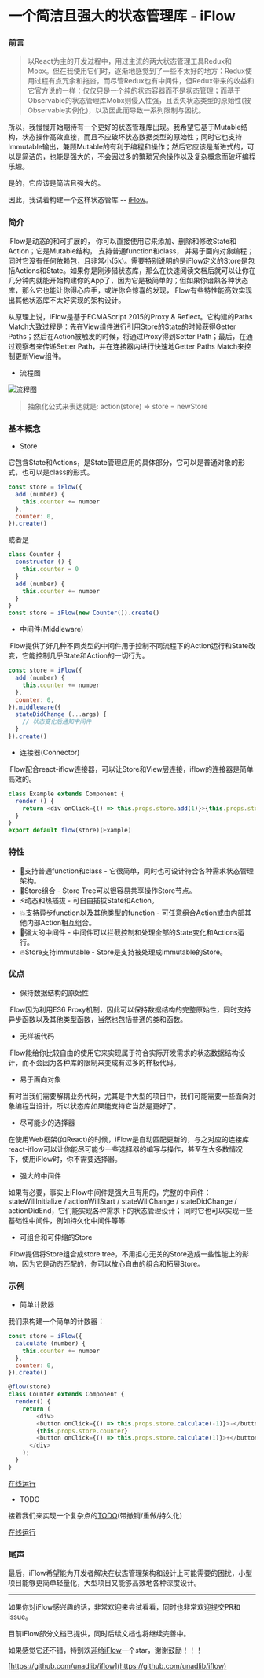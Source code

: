 # 一个简洁且强大的状态管理库 - iFlow

### 前言

> 以React为主的开发过程中，用过主流的两大状态管理工具Redux和Mobx。但在我使用它们时，逐渐地感觉到了一些不太好的地方：Redux使用过程有点冗余和拖沓，而尽管Redux也有中间件，但Redux带来的收益和它官方说的一样：仅仅只是一个纯的状态容器而不是状态管理；而基于Observable的状态管理库Mobx则侵入性强，且丢失状态类型的原始性(被Observable实例化)，以及因此而导致一系列限制与困扰。

所以，我慢慢开始期待有一个更好的状态管理库出现。我希望它基于Mutable结构，状态操作高效直接，而且不应破坏状态数据类型的原始性；同时它也支持Immutable输出，兼顾Mutable的有利于编程和操作；然后它应该是渐进式的，可以是简洁的，也能是强大的，不会因过多的繁琐冗余操作以及复杂概念而破坏编程乐趣。

是的，它应该是简洁且强大的。

因此，我试着构建一个这样状态管库 -- [iFlow](https://github.com/unadlib/iflow)。

### 简介

iFlow是动态的和可扩展的， 你可以直接使用它来添加、删除和修改State和Action；它是Mutable结构， 支持普通function和class， 并易于面向对象编程；同时它没有任何依赖包，且非常小(5k)。需要特别说明的是iFlow定义的Store是包括Actions和State。如果你是刚涉猎状态库，那么在快速阅读文档后就可以让你在几分钟内就能开始构建你的App了，因为它是极简单的；但如果你谙熟各种状态库，那么它也能让你得心应手，或许你会惊喜的发现，iFlow有些特性能高效实现出其他状态库不太好实现的架构设计。

从原理上说，iFlow是基于ECMAScript 2015的Proxy & Reflect。它构建的Paths Match大致过程是：先在View组件进行引用Store的State的时候获得Getter Paths；然后在Action被触发的时候，将通过Proxy得到Setter Path；最后，在通过观察者来传递Setter Path，并在连接器内进行快速地Getter Paths Match来控制更新View组件。

* 流程图

![流程图](https://raw.githubusercontent.com/unadlib/iflow/master/assets/flowChart.png)

> 抽象化公式来表达就是: action(store) => store = newStore

### 基本概念

* Store

它包含State和Actions，是State管理应用的具体部分，它可以是普通对象的形式，也可以是class的形式。

```javascript
const store = iFlow({
  add (number) {
    this.counter += number
  },
  counter: 0,
}).create()
```
或者是
```javascript
class Counter {
  constructor () {
    this.counter = 0
  }
  add (number) {
    this.counter += number
  }
}
const store = iFlow(new Counter()).create()
```

* 中间件(Middleware)

iFlow提供了好几种不同类型的中间件用于控制不同流程下的Action运行和State改变，它能控制几乎State和Action的一切行为。

```javascript
const store = iFlow({
  add (number) {
    this.counter += number
  },
  counter: 0,
}).middleware({
  stateDidChange (...args) {
    // 状态变化后通知中间件
  }
}).create()
```

* 连接器(Connector)

iFlow配合react-iflow连接器，可以让Store和View层连接，iflow的连接器是简单高效的。

```javascript
class Example extends Component {
  render () {
    return <div onClick={() => this.props.store.add(1)}>{this.props.store.counter}</div>
  }
}
export default flow(store)(Example)
```

### 特性
* 🎯支持普通function和class - 它很简单，同时也可设计符合各种需求状态管理架构。
* 🏬Store组合 - Store Tree可以很容易共享操作Store节点。
* ⚡动态和热插拔 - 可自由插拔State和Action。
* 💥支持异步function以及其他类型的function - 可任意组合Action或由内部其他内部Action相互组合。
* 🚀强大的中间件 - 中间件可以拦截控制和处理全部的State变化和Actions运行。
* 🔥Store支持immutable - Store是支持被处理成immutable的Store。

### 优点

* 保持数据结构的原始性

iFlow因为利用ES6 Proxy机制，因此可以保持数据结构的完整原始性，同时支持异步函数以及其他类型函数，当然也包括普通的类和函数。

* 无样板代码

iFlow能给你比较自由的使用它来实现属于符合实际开发需求的状态数据结构设计，而不会因为各种库的限制来变成有过多的样板代码。

* 易于面向对象

有时当我们需要解耦业务代码，尤其是中大型的项目中，我们可能需要一些面向对象编程当设计，所以状态库如果能支持它当然是更好了。

* 尽可能少的选择器

在使用Web框架(如React)的时候，iFlow是自动匹配更新的，与之对应的连接库react-iflow可以让你能尽可能少一些选择器的编写与操作，甚至在大多数情况下，使用iFlow时，你不需要选择器。

* 强大的中间件

如果有必要，事实上iFlow中间件是强大且有用的，完整的中间件：stateWillInitialize / actionWillStart / stateWillChange / stateDidChange / actionDidEnd，它们能实现各种需求下的状态管理设计； 同时它也可以实现一些基础性中间件，例如持久化中间件等等.

* 可组合和可伸缩的Store

iFlow提倡将Store组合成store tree，不用担心无关的Store造成一些性能上的影响，因为它是动态匹配的，你可以放心自由的组合和拓展Store。

### 示例

* 简单计数器

我们来构建一个简单的计数器：

```javascript
const store = iFlow({
  calculate (number) {
    this.counter += number
  },
  counter: 0,
}).create()

@flow(store)
class Counter extends Component {
  render() {
    return (
        <div>
        <button onClick={() => this.props.store.calculate(-1)}>-</button>
        {this.props.store.counter}
        <button onClick={() => this.props.store.calculate(1)}>+</button>
      </div>
    );
  }
}
```

[在线运行](https://jsfiddle.net/unadlib/03ukqj5L/)

* TODO

接着我们来实现一个复杂点的[TODO](https://github.com/unadlib/iflow/tree/master/examples/todo)(带撤销/重做/持久化)

[在线运行](https://jsfiddle.net/unadlib/6wabhdqp/)

### 尾声

最后，iFlow希望能为开发者解决在状态管理架构和设计上可能需要的困扰，小型项目能够更简单轻量化，大型项目又能够高效地各种深度设计。

---

如果你对iFlow感兴趣的话，非常欢迎来尝试看看，同时也非常欢迎提交PR和issue。

目前iFlow部分文档已提供，同时后续文档也将继续完善中。

如果感觉它还不错，特别欢迎给[iFlow](https://github.com/unadlib/iflow)一个star，谢谢鼓励！！！

[https://github.com/unadlib/iflow](https://github.com/unadlib/iflow)
